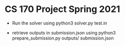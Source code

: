 # CS 170 Project Spring 2021

- Run the solver using python3 solver.py test.in

- retrieve outputs in submission.json using python3 prepare_submission.py outputs/ submission.json

